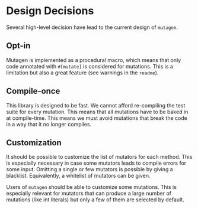 # Design Decisions

Several high-level decision have lead to the current design of `mutagen`.

## Opt-in

Mutagen is implemented as a procedural macro, which means that only code annotated with `#[mutate]` is considered for mutations. This is a limitation but also a great feature (see warnings in the `readme`).

## Compile-once

This library is designed to be fast. We cannot afford re-compiling the test suite for every mutation. This means that all mutations have to be baked in at compile-time. This means we must avoid mutations that break the code in a way that it no longer compiles.

## Customization

It should be possible to customize the list of mutators for each method. This is especially necessary in case some mutators leads to compile errors for some input. Omitting a single or few mutators is possible by giving a blacklist. Equivalently, a whitelist of mutators can be given.

Users of `mutagen` should be able to customize some mutations. This is especially relevant for mutators that can produce a large number of mutations (like int literals) but only a few of them are selected by default.
